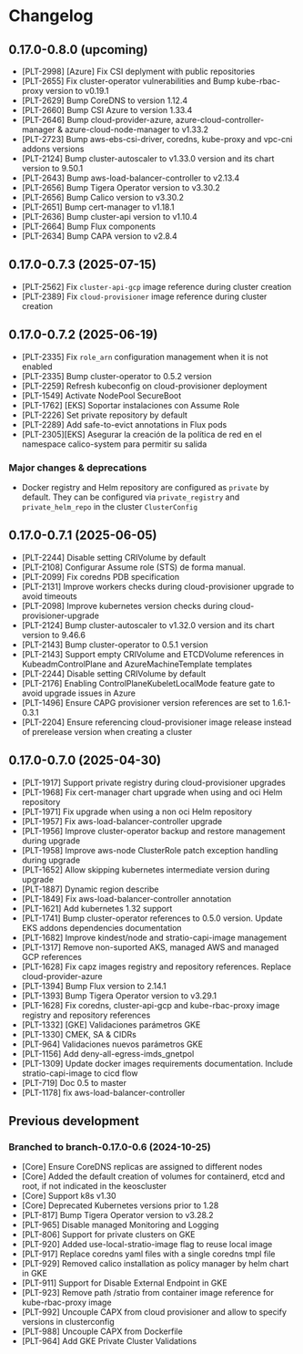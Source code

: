 # Changelog

## 0.17.0-0.8.0 (upcoming)

* [PLT-2998] [Azure] Fix CSI deplyment with public repositories
* [PLT-2655] Fix cluster-operator vulnerabilities and Bump kube-rbac-proxy version to v0.19.1
* [PLT-2629] Bump CoreDNS to version 1.12.4
* [PLT-2660] Bump CSI Azure to version 1.33.4
* [PLT-2646] Bump cloud-provider-azure, azure-cloud-controller-manager & azure-cloud-node-manager to v1.33.2
* [PLT-2723] Bump aws-ebs-csi-driver, coredns, kube-proxy and vpc-cni addons versions
* [PLT-2124] Bump cluster-autoscaler to v1.33.0 version and its chart version to 9.50.1
* [PLT-2643] Bump aws-load-balancer-controller to v2.13.4
* [PLT-2656] Bump Tigera Operator version to v3.30.2
* [PLT-2656] Bump Calico version to v3.30.2
* [PLT-2651] Bump cert-manager to v1.18.1
* [PLT-2636] Bump cluster-api version to v1.10.4
* [PLT-2664] Bump Flux components
* [PLT-2634] Bump CAPA version to v2.8.4

## 0.17.0-0.7.3 (2025-07-15)

* [PLT-2562] Fix `cluster-api-gcp` image reference during cluster creation
* [PLT-2389] Fix `cloud-provisioner` image reference during cluster creation

## 0.17.0-0.7.2 (2025-06-19)

* [PLT-2335] Fix `role_arn` configuration management when it is not enabled
* [PLT-2335] Bump cluster-operator to 0.5.2 version
* [PLT-2259] Refresh kubeconfig on cloud-provisioner deployment
* [PLT-1549] Activate NodePool SecureBoot
* [PLT-1762] [EKS] Soportar instalaciones con Assume Role
* [PLT-2226] Set private repository by default
* [PLT-2289] Add safe-to-evict annotations in Flux pods
* [PLT-2305][EKS] Asegurar la creación de la política de red en el namespace calico-system para permitir su salida

### Major changes & deprecations

* Docker registry and Helm repository are configured as `private` by default. They can be configured via `private_registry` and `private_helm_repo` in the cluster `ClusterConfig`

## 0.17.0-0.7.1 (2025-06-05)

* [PLT-2244] Disable setting CRIVolume by default
* [PLT-2108] Configurar Assume role (STS) de forma manual.
* [PLT-2099] Fix coredns PDB specification
* [PLT-2131] Improve workers checks during cloud-provisioner upgrade to avoid timeouts
* [PLT-2098] Improve kubernetes version checks during cloud-provisioner-upgrade
* [PLT-2124] Bump cluster-autoscaler to v1.32.0 version and its chart version to 9.46.6
* [PLT-2143] Bump cluster-operator to 0.5.1 version
* [PLT-2143] Support empty CRIVolume and ETCDVolume references in KubeadmControlPlane and AzureMachineTemplate templates
* [PLT-2244] Disable setting CRIVolume by default
* [PLT-2176] Enabling ControlPlaneKubeletLocalMode feature gate to avoid upgrade issues in Azure
* [PLT-1496] Ensure CAPG provisioner version references are set to 1.6.1-0.3.1
* [PLT-2204] Ensure referencing cloud-provisioner image release instead of prerelease version when creating a cluster

## 0.17.0-0.7.0 (2025-04-30)

* [PLT-1917] Support private registry during cloud-provisioner upgrades
* [PLT-1968] Fix cert-manager chart upgrade when using and oci Helm repository
* [PLT-1971] Fix upgrade when using a non oci Helm repository
* [PLT-1957] Fix aws-load-balancer-controller upgrade
* [PLT-1956] Improve cluster-operator backup and restore management during upgrade
* [PLT-1958] Improve aws-node ClusterRole patch exception handling during upgrade
* [PLT-1652] Allow skipping kubernetes intermediate version during upgrade
* [PLT-1887] Dynamic region describe
* [PLT-1849] Fix aws-load-balancer-controller annotation
* [PLT-1621] Add kubernetes 1.32 support
* [PLT-1741] Bump cluster-operator references to 0.5.0 version. Update EKS addons dependencies documentation
* [PLT-1682] Improve kindest/node and stratio-capi-image management
* [PLT-1317] Remove non-suported AKS, managed AWS and managed GCP references
* [PLT-1628] Fix capz images registry and repository references. Replace cloud-provider-azure
* [PLT-1394] Bump Flux version to 2.14.1
* [PLT-1393] Bump Tigera Operator version to v3.29.1
* [PLT-1628] Fix coredns, cluster-api-gcp and kube-rbac-proxy image registry and repository references
* [PLT-1332] [GKE] Validaciones parámetros GKE
* [PLT-1330] CMEK, SA & CIDRs
* [PLT-964] Validaciones nuevos parámetros GKE
* [PLT-1156] Add deny-all-egress-imds_gnetpol
* [PLT-1309] Update docker images requirements documentation. Include stratio-capi-image to cicd flow
* [PLT-719] Doc 0.5 to master
* [PLT-1178] fix aws-load-balancer-controller


## Previous development

### Branched to branch-0.17.0-0.6 (2024-10-25)

* [Core] Ensure CoreDNS replicas are assigned to different nodes
* [Core] Added the default creation of volumes for containerd, etcd and root, if not indicated in the keoscluster
* [Core] Support k8s v1.30
* [Core] Deprecated Kubernetes versions prior to 1.28
* [PLT-817] Bump Tigera Operator version to v3.28.2
* [PLT-965] Disable managed Monitoring and Logging
* [PLT-806] Support for private clusters on GKE
* [PLT-920] Added use-local-stratio-image flag to reuse local image
* [PLT-917] Replace coredns yaml files with a single coredns tmpl file
* [PLT-929] Removed calico installation as policy manager by helm chart in GKE
* [PLT-911] Support for Disable External Endpoint in GKE
* [PLT-923] Remove path /stratio from container image reference for kube-rbac-proxy image
* [PLT-992] Uncouple CAPX from cloud provisioner and allow to specify versions in clusterconfig 
* [PLT-988] Uncouple CAPX from Dockerfile
* [PLT-964] Add GKE Private Cluster Validations
